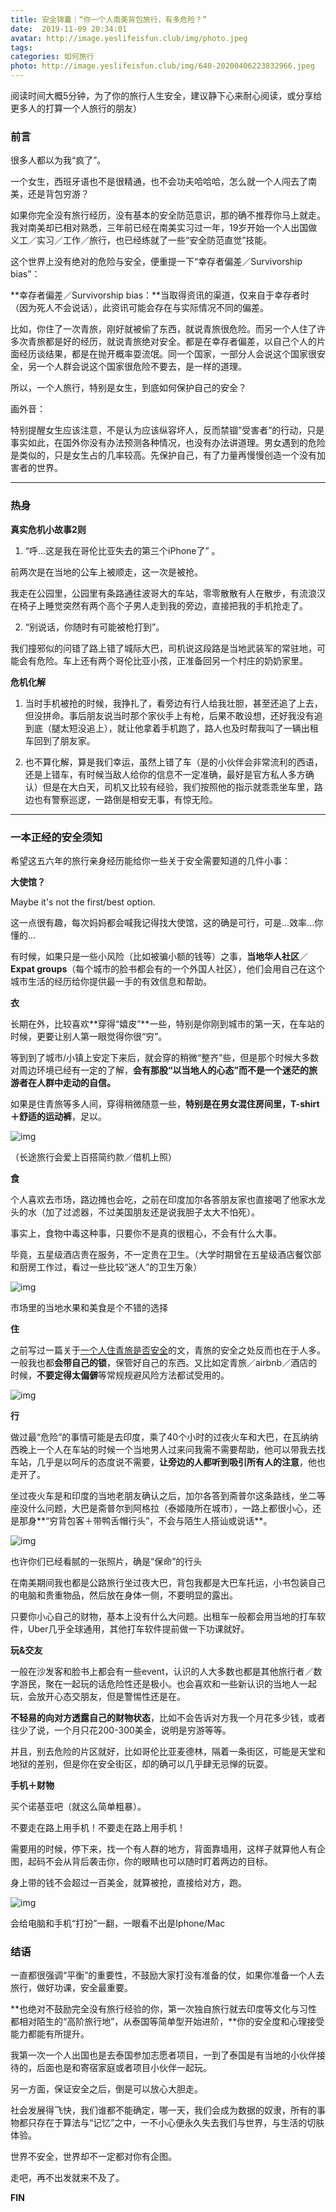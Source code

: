 ```yaml
---
title: 安全锦囊｜“你一个人南美背包旅行，有多危险？”
date:  2019-11-09 20:34:01
avatar: http://image.yeslifeisfun.club/img/photo.jpeg
tags: 
categories: 如何旅行
photo: http://image.yeslifeisfun.club/img/640-20200406223832966.jpeg
---
```


阅读时间大概5分钟，为了你的旅行人生安全，建议静下心来耐心阅读，或分享给更多人的打算一个人旅行的朋友）





### **前言**



很多人都以为我“疯了”。



一个女生，西班牙语也不是很精通，也不会功夫哈哈哈，怎么就一个人闯去了南美，还是背包穷游？



如果你完全没有旅行经历，没有基本的安全防范意识，那的确不推荐你马上就走。我对南美却已相对熟悉，三年前已经在南美实习过一年，19岁开始一个人出国做义工／实习／工作／旅行，也已经练就了一些“安全防范直觉”技能。



这个世界上没有绝对的危险与安全，便重提一下“幸存者偏差／Survivorship bias”：





**幸存者偏差／Survivorship bias：**当取得资讯的渠道，仅来自于幸存者时（因为死人不会说话），此资讯可能会存在与实际情况不同的偏差。



比如，你住了一次青旅，刚好就被偷了东西，就说青旅很危险。而另一个人住了许多次青旅都是好的经历，就说青旅绝对安全。都是在幸存者偏差，以自己个人的片面经历谈结果，都是在抛开概率耍流氓。同一个国家，一部分人会说这个国家很安全，另一个人群会说这个国家很危险不要去，是一样的道理。





所以，一个人旅行，特别是女生，到底如何保护自己的安全？



画外音：

特别提醒女生应该注意，不是认为应该纵容坏人，反而禁锢”受害者”的行动，只是事实如此，在国外你没有办法预测各种情况，也没有办法讲道理。男女遇到的危险是类似的，只是女生占的几率较高。先保护自己，有了力量再慢慢创造一个没有加害者的世界。



------





### **热身**



**真实危机小故事2则**



1. “呼…这是我在哥伦比亚失去的第三个iPhone了” 。



前两次是在当地的公车上被顺走，这一次是被抢。



我走在公园里，公园里有条路通往波哥大的车站，零零散散有人在散步，有流浪汉在椅子上睡觉突然有两个高个子男人走到我的旁边，直接把我的手机抢走了。



2. “别说话，你随时有可能被枪打到”。



我们撞邪似的问错了路上错了城际大巴，司机说这段路是当地武装军的常驻地，可能会有危险。车上还有两个哥伦比亚小孩，正准备回另一个村庄的奶奶家里。





**危机化解**



1.  当时手机被抢的时候，我挣扎了，看旁边有行人给我壮胆，甚至还追了上去，但没拼命。事后朋友说当时那个家伙手上有枪，后果不敢设想，还好我没有追到底（腿太短没追上），就让他拿着手机跑了，路人也及时帮我叫了一辆出租车回到了朋友家。



2. 也不算化解，算是我们幸运，虽然上错了车（是的小伙伴会非常流利的西语，还是上错车，有时候当敌人给你的信息不一定准确，最好是官方私人多方确认）但是在大白天，司机又比较有经验，我们按照他的指示就乖乖坐车里，路边也有警察巡逻，一路倒是相安无事，有惊无险。





------



### **一本正经的安全须知**



希望这五六年的旅行亲身经历能给你一些关于安全需要知道的几件小事：



**大使馆？**



Maybe it's not the first/best option. 



这一点很有趣，每次妈妈都会喊我记得找大使馆，这的确是可行，可是...效率...你懂的...



有时候，如果只是一些小风险（比如被骗小额的钱等）之事，**当地华人社区**／**Expat groups**（每个城市的脸书都会有的一个外国人社区），他们会用自己在这个城市生活的经历给你提供最一手的有效信息和帮助。





**衣**



长期在外，比较喜欢**穿得“嬉皮”**一些，特别是你刚到城市的第一天，在车站的时候，更要让别人第一眼觉得你很“穷”。



等到到了城市/小镇上安定下来后，就会穿的稍微“整齐”些，但是那个时候大多数对周边环境已经有一定的了解，**会有那股“以当地人的心态”而不是一个迷茫的旅游者在人群中走动的自信。**



如果是住青旅等多人间，穿得稍微随意一些，**特别是在男女混住房间里，T-shirt＋舒适的运动裤**，足以。



![img](http://image.yeslifeisfun.club//img640-20200406223700916.jpeg)

（长途旅行会爱上百搭简约款／借机上照）





**食**



个人喜欢去市场，路边摊也会吃，之前在印度加尔各答朋友家也直接喝了他家水龙头的水（加了过滤器，不过美国朋友还是说我胆子太大不怕死）。



事实上，食物中毒这种事，只要你不是真的很粗心，不会有什么大事。



毕竟，五星级酒店贵在服务，不一定贵在卫生。（大学时期曾在五星级酒店餐饮部和厨房工作过，看过一些比较“迷人”的卫生万象）



![img](http://image.yeslifeisfun.club//img640-20200406223708892.jpeg)

市场里的当地水果和美食是个不错的选择





**住**



之前写过一篇关于[一个人住青旅是否安全](http://mp.weixin.qq.com/s?__biz=MzU4NjY5NjQxMw==&mid=2247484144&idx=1&sn=b2e156c780232d1f0934dadd29706e61&chksm=fdf61142ca819854c7f2c82830036d90aa48b14e72b48b17d17fe826e4feaffccccb4d07ded4&scene=21#wechat_redirect)的文，青旅的安全之处反而也在于人多。一般我也都**会带自己的锁**，保管好自己的东西。又比如定青旅／airbnb／酒店的时候，**不要定得太偏僻**等常规规避风险方法都试受用的。

![img](http://image.yeslifeisfun.club//img640-20200406223810551.jpeg)



**行**



做过最“危险”的事情可能是去印度，乘了40个小时的过夜火车和大巴，在瓦纳纳西晚上一个人在车站的时候一个当地男人过来问我需不需要帮助，他可以带我去找车站，几乎是以呵斥的态度说不需要，**让旁边的人都听到吸引所有人的注意**，他也走开了。



坐过夜火车是和印度的当地老朋友确认之后，加尔各答到斋普尔这条路线，坐二等座没什么问题，大巴是斋普尔到阿格拉（泰姬陵所在城市），一路上都很小心，还是那身**“穷背包客＋带鸭舌帽行头”，不会与陌生人搭讪或说话**。



![img](http://image.yeslifeisfun.club//img640-20200406223840382.jpeg)

也许你们已经看腻的一张照片，确是“保命”的行头



在南美期间我也都是公路旅行坐过夜大巴，背包我都是大巴车托运，小书包装自己的电脑和贵重物品，然后放在身体一侧，不要明显的露出。



只要你小心自己的财物，基本上没有什么大问题。出租车一般都会用当地的打车软件，Uber几乎全球通用，其他打车软件提前做一下功课就好。







**玩&交友**



一般在沙发客和脸书上都会有一些event，认识的人大多数也都是其他旅行者／数字游民，聚在一起玩的话危险性还是极小。也会喜欢和一些新认识的当地人一起玩，会放开心态交朋友，但是警惕性还是在。



**不轻易的向对方透露自己的财物状态**，比如不会告诉对方我一个月花多少钱，或者往少了说，一个月只花200-300美金，说明是穷游等等。



并且，别去危险的片区就好，比如哥伦比亚麦德林，隔着一条街区，可能是天堂和地狱的差别，但是你在安全街区，却的确可以几乎肆无忌惮的玩耍。 





**手机＋财物**



买个诺基亚吧（就这么简单粗暴）。



不要走在路上用手机！不要走在路上用手机！



需要用的时候，停下来，找一个有人群的地方，背面靠墙用，这样子就算他人有企图，起码不会从背后袭击你，你的眼睛也可以随时盯着两边的目标。



身上带的钱不会超过一百美金，就算被抢，直接给对方，跑。



![img](http://image.yeslifeisfun.club//img640-20200406223832966.jpeg)

会给电脑和手机“打扮”一翻，一眼看不出是Iphone/Mac







### **结语**



一直都很强调“平衡”的重要性，不鼓励大家打没有准备的仗，如果你准备一个人去旅行，做好功课，安全最重要。



**也绝对不鼓励完全没有旅行经验的你，第一次独自旅行就去印度等文化与习性都相对陌生的“高阶旅行地”，从泰国等简单型开始进阶，**你的安全度和心理接受能力都能有所提升。



我第一次一个人出国也是去泰国参加志愿者项目，一到了泰国是有当地的小伙伴接待的，后面也是和寄宿家庭或者项目小伙伴一起玩。





另一方面，保证安全之后，倒是可以放心大胆走。



社会发展得飞快，我们谁都不能确定，哪一天，我们会成为数据的奴隶，所有的事物都只存在于算法与“记忆”之中，一不小心便永久失去我们与世界，与生活的切肤体验。



世界不安全，世界却不一定都对你有企图。



走吧，再不出发就来不及了。



**FIN**